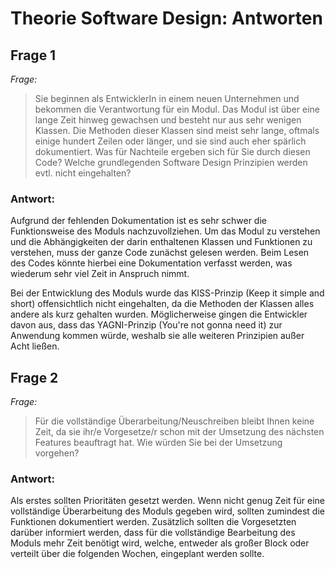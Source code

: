 # Theorie Software Design: Antworten
## Frage 1
_Frage:_
> Sie beginnen als EntwicklerIn in einem neuen Unternehmen und bekommen die Verantwortung für ein Modul. 
Das Modul ist über eine lange Zeit hinweg gewachsen und besteht nur aus sehr wenigen Klassen. 
Die Methoden dieser Klassen sind meist sehr lange, oftmals einige hundert Zeilen oder länger, und 
sie sind auch eher spärlich dokumentiert. Was für Nachteile ergeben sich für Sie durch diesen Code? 
Welche grundlegenden Software Design Prinzipien werden evtl. nicht eingehalten?
### Antwort:
Aufgrund der fehlenden Dokumentation ist es sehr schwer die Funktionsweise des Moduls nachzuvollziehen. 
Um das Modul zu verstehen und die Abhängigkeiten der darin enthaltenen Klassen und Funktionen zu 
verstehen, muss der ganze Code zunächst gelesen werden. Beim Lesen des Codes könnte hierbei eine 
Dokumentation verfasst werden, was wiederum sehr viel Zeit in Anspruch nimmt.  

Bei der Entwicklung des Moduls wurde das KISS-Prinzip (Keep it simple and short) offensichtlich nicht
eingehalten, da die Methoden der Klassen alles andere als kurz gehalten wurden. Möglicherweise gingen 
die Entwickler davon aus, dass das YAGNI-Prinzip (You're not gonna need it) zur Anwendung kommen würde, 
weshalb sie alle weiteren Prinzipien außer Acht ließen.



## Frage 2
_Frage:_
> Für die vollständige Überarbeitung/Neuschreiben bleibt Ihnen keine Zeit, da sie ihr/e Vorgesetze/r 
schon mit der Umsetzung des nächsten Features beauftragt hat. Wie würden Sie bei der Umsetzung 
vorgehen?
### Antwort:
Als erstes sollten Prioritäten gesetzt werden. Wenn nicht genug Zeit für eine vollständige Überarbeitung
des Moduls gegeben wird, sollten zumindest die Funktionen dokumentiert werden. Zusätzlich sollten die 
Vorgesetzten darüber informiert werden, dass für die vollständige Bearbeitung des Moduls mehr Zeit 
benötigt wird, welche, entweder als großer Block oder verteilt über die folgenden Wochen, 
eingeplant werden sollte.